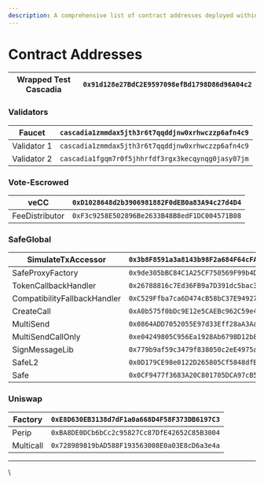 ```yaml
---
description: A comprehensive list of contract addresses deployed within Cascadia.
---
```


# Contract Addresses



| Wrapped Test Cascadia | `0x91d128e27BdC2E9597098efBd1798D86d96A04c2` |
| --------------------- | -------------------------------------------- |

### Validators

| Faucet      | `cascadia1zmmdax5jth3r6t7qqddjnw0xrhwczzp6afn4c9` |
| ----------- | ------------------------------------------------- |
| Validator 1 | `cascadia1zmmdax5jth3r6t7qqddjnw0xrhwczzp6afn4c9` |
| Validator 2 | `cascadia1fgqm7r0f5jhhrfdf3rgx3kecqynqg0jasy07jm` |



### Vote-Escrowed

| veCC           | `0xD1028648d2b3906981882F0dEB0a83A94c27d4D4` |
| -------------- | -------------------------------------------- |
| FeeDistributor | `0xF3c9258E502896Be2633B48B8edF1DC004571B08` |

### SafeGlobal

| SimulateTxAccessor           | `0x3b8F8591a3a8143b98F2a684F64cFACD1529AfB9` |
| ---------------------------- | -------------------------------------------- |
| SafeProxyFactory             | `0x9de305bBC84C1A25CF750569F99b4D91e369D7F5` |
| TokenCallbackHandler         | `0x26788816c7Ed36FB9a7D391dc5bac3D2256f7327` |
| CompatibilityFallbackHandler | `0xC529Ffba7ca6D474cB58bC37E94927AE90d00efE` |
| CreateCall                   | `0xA0b575f0bDc9E12e5CAEBc962C59e49C819B6F26` |
| MultiSend                    | `0x0864ADD7052055E97d33Eff28aA3Aa689Fe9fd01` |
| MultiSendCallOnly            | `0xe04249805C956Ea1928Ab6798D12b85faCE8407c` |
| SignMessageLib               | `0x779b9af59c3479f838050c2eE4975a6a96C1637C` |
| SafeL2                       | `0x0D179CE98e0122D265805Cf5848dfB9D79ed285d` |
| Safe                         | `0x0CF9477f3683A20C801705DCA97cB5EDc49A44E3` |

### Uniswap

| Factory   | `0xE8D630EB3138d7dF1a0a668D4F58F373DB6197C3` |
| --------- | -------------------------------------------- |
| Perip     | `0xBA8DE0DCb6bCc2c95827Cc87DfE42652C85B3004` |
| Multicall | `0x728989819bAD588F193563008E0a03E8cD6a3e4a` |

***

\
